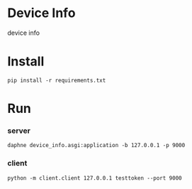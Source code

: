 # Device Info

device info

# Install

    pip install -r requirements.txt

# Run

### server

    daphne device_info.asgi:application -b 127.0.0.1 -p 9000

### client

    python -m client.client 127.0.0.1 testtoken --port 9000